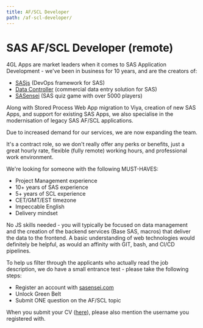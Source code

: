 ```yaml
---
title: AF/SCL Developer
path: /af-scl-developer/
---
```


# SAS AF/SCL Developer (remote)

4GL Apps are market leaders when it comes to SAS Application Development - we've been in business for 10 years, and are the creators of:

- [SASjs](https://github.com/sasjs) (DevOps framework for SAS)
- [Data Controller](https://datacontroller.io) (commercial data entry solution for SAS)
- [SASensei](https://sasensei.com) (SAS quiz game with over 5000 players)

Along with Stored Process Web App migration to Viya, creation of new SAS Apps, and support for existing SAS Apps, we also specialise in the modernisation of legacy SAS AF/SCL applications.

Due to increased demand for our services, we are now expanding the team.

It's a contract role, so we don't really offer any perks or benefits, just a great hourly rate, flexible (fully remote) working hours, and professional work environment.

We're looking for someone with the following MUST-HAVES:

- Project Management experience
- 10+ years of SAS experience
- 5+ years of SCL experience
- CET/GMT/EST timezone
- Impeccable English
- Delivery mindset

No JS skills needed - you will typically be focused on data management and the creation of the backend services (Base SAS, macros) that deliver the data to the frontend. A basic understanding of web technologies would definitely be helpful, as would an affinity with GIT, bash, and CI/CD pipelines.


To help us filter through the applicants who actually read the job description, we do have a small entrance test - please take the following steps:

- Register an account with [sasensei.com](https://sasensei.com)
- Unlock Green Belt
- Submit ONE question on the AF/SCL topic

When you submit your CV ([here](https://odoo.4gl.io/jobs/apply/1)), please also mention the username you registered with.

